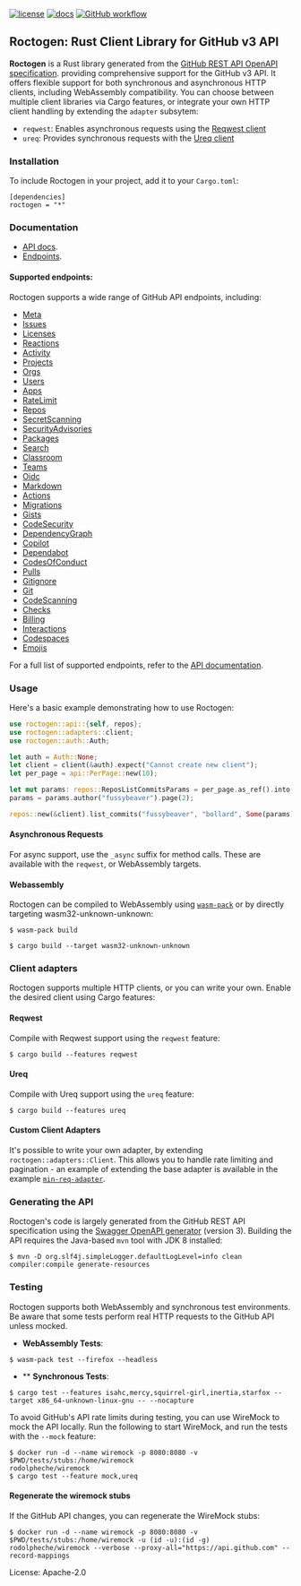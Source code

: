 [![license](https://img.shields.io/badge/License-Apache%202.0-blue.svg)](https://opensource.org/licenses/Apache-2.0)
[![docs](https://docs.rs/roctogen/badge.svg)](https://docs.rs/roctogen/)
[![GitHub workflow](https://github.com/fussybeaver/roctogen/actions/workflows/default.yml/badge.svg)](https://github.com/fussybeaver/roctogen/actions/workflows/default.yml)

## Roctogen: Rust Client Library for GitHub v3 API

**Roctogen** is a Rust library generated from the [GitHub REST API OpenAPI
specification](https://github.com/github/rest-api-description/). providing
comprehensive support for the GitHub v3 API. It offers flexible support for
both synchronous and asynchronous HTTP clients, including WebAssembly
compatibility. You can choose between multiple client libraries via Cargo
features, or integrate your own HTTP client handling by extending the
`adapter` subsytem:

  - `reqwest`: Enables asynchronous requests using the [Reqwest client](https://github.com/seanmonstar/reqwest)
  - `ureq`: Provides synchronous requests with the [Ureq client](https://github.com/algesten/ureq)

### Installation

To include Roctogen in your project, add it to your `Cargo.toml`:

```nocompile
[dependencies]
roctogen = "*"
```

### Documentation

- [API docs](https://docs.rs/roctogen/latest).
- [Endpoints](https://docs.rs/roctogen/latest/roctogen/endpoints/index.html).

#### Supported endpoints:

Roctogen supports a wide range of GitHub API endpoints, including:

  - [Meta](https://docs.rs/roctogen/latest/roctogen/endpoints/meta/struct.Meta.html)
  - [Issues](https://docs.rs/roctogen/latest/roctogen/endpoints/issues/struct.Issues.html)
  - [Licenses](https://docs.rs/roctogen/latest/roctogen/endpoints/licenses/struct.Licenses.html)
  - [Reactions](https://docs.rs/roctogen/latest/roctogen/endpoints/reactions/struct.Reactions.html)
  - [Activity](https://docs.rs/roctogen/latest/roctogen/endpoints/activity/struct.Activity.html)
  - [Projects](https://docs.rs/roctogen/latest/roctogen/endpoints/projects/struct.Projects.html)
  - [Orgs](https://docs.rs/roctogen/latest/roctogen/endpoints/orgs/struct.Orgs.html)
  - [Users](https://docs.rs/roctogen/latest/roctogen/endpoints/users/struct.Users.html)
  - [Apps](https://docs.rs/roctogen/latest/roctogen/endpoints/apps/struct.Apps.html)
  - [RateLimit](https://docs.rs/roctogen/latest/roctogen/endpoints/rate_limit/struct.RateLimit.html)
  - [Repos](https://docs.rs/roctogen/latest/roctogen/endpoints/repos/struct.Repos.html)
  - [SecretScanning](https://docs.rs/roctogen/latest/roctogen/endpoints/secret_scanning/struct.SecretScanning.html)
  - [SecurityAdvisories](https://docs.rs/roctogen/latest/roctogen/endpoints/security_advisories/struct.SecurityAdvisories.html)
  - [Packages](https://docs.rs/roctogen/latest/roctogen/endpoints/packages/struct.Packages.html)
  - [Search](https://docs.rs/roctogen/latest/roctogen/endpoints/search/struct.Search.html)
  - [Classroom](https://docs.rs/roctogen/latest/roctogen/endpoints/classroom/struct.Classroom.html)
  - [Teams](https://docs.rs/roctogen/latest/roctogen/endpoints/teams/struct.Teams.html)
  - [Oidc](https://docs.rs/roctogen/latest/roctogen/endpoints/oidc/struct.Oidc.html)
  - [Markdown](https://docs.rs/roctogen/latest/roctogen/endpoints/markdown/struct.Markdown.html)
  - [Actions](https://docs.rs/roctogen/latest/roctogen/endpoints/actions/struct.Actions.html)
  - [Migrations](https://docs.rs/roctogen/latest/roctogen/endpoints/migrations/struct.Migrations.html)
  - [Gists](https://docs.rs/roctogen/latest/roctogen/endpoints/gists/struct.Gists.html)
  - [CodeSecurity](https://docs.rs/roctogen/latest/roctogen/endpoints/code_security/struct.CodeSecurity.html)
  - [DependencyGraph](https://docs.rs/roctogen/latest/roctogen/endpoints/dependency_graph/struct.DependencyGraph.html)
  - [Copilot](https://docs.rs/roctogen/latest/roctogen/endpoints/copilot/struct.Copilot.html)
  - [Dependabot](https://docs.rs/roctogen/latest/roctogen/endpoints/dependabot/struct.Dependabot.html)
  - [CodesOfConduct](https://docs.rs/roctogen/latest/roctogen/endpoints/codes_of_conduct/struct.CodesOfConduct.html)
  - [Pulls](https://docs.rs/roctogen/latest/roctogen/endpoints/pulls/struct.Pulls.html)
  - [Gitignore](https://docs.rs/roctogen/latest/roctogen/endpoints/gitignore/struct.Gitignore.html)
  - [Git](https://docs.rs/roctogen/latest/roctogen/endpoints/git/struct.Git.html)
  - [CodeScanning](https://docs.rs/roctogen/latest/roctogen/endpoints/code_scanning/struct.CodeScanning.html)
  - [Checks](https://docs.rs/roctogen/latest/roctogen/endpoints/checks/struct.Checks.html)
  - [Billing](https://docs.rs/roctogen/latest/roctogen/endpoints/billing/struct.Billing.html)
  - [Interactions](https://docs.rs/roctogen/latest/roctogen/endpoints/interactions/struct.Interactions.html)
  - [Codespaces](https://docs.rs/roctogen/latest/roctogen/endpoints/codespaces/struct.Codespaces.html)
  - [Emojis](https://docs.rs/roctogen/latest/roctogen/endpoints/emojis/struct.Emojis.html)

For a full list of supported endpoints, refer to the [API documentation](https://docs.rs/roctogen/latest/roctogen/endpoints/index.html).

### Usage

Here's a basic example demonstrating how to use Roctogen:

```rust
use roctogen::api::{self, repos};
use roctogen::adapters::client;
use roctogen::auth::Auth;

let auth = Auth::None;
let client = client(&auth).expect("Cannot create new client");
let per_page = api::PerPage::new(10);

let mut params: repos::ReposListCommitsParams = per_page.as_ref().into();
params = params.author("fussybeaver").page(2);

repos::new(&client).list_commits("fussybeaver", "bollard", Some(params));
```

#### Asynchronous Requests

For async support, use the `_async` suffix for method calls. These are
available with the `reqwest`, or WebAssembly targets.

#### Webassembly

Roctogen can be compiled to WebAssembly using
[`wasm-pack`](https://github.com/rustwasm/wasm-pack) or by directly
targeting wasm32-unknown-unknown:

```nocompile
$ wasm-pack build
```

```nocompile
$ cargo build --target wasm32-unknown-unknown
```

### Client adapters

Roctogen supports multiple HTTP clients, or you can write your own. Enable
the desired client using Cargo features:

#### Reqwest

Compile with Reqwest support using the `reqwest` feature:

```nocompile
$ cargo build --features reqwest
```

#### Ureq

Compile with Ureq support using the `ureq` feature:

```nocompile
$ cargo build --features ureq
```

#### Custom Client Adapters

It's possible to write your own adapter, by extending
`roctogen::adapters::Client`. This allows you to handle rate limiting and
pagination - an example of extending the base adapter is available in the
example [`min-req-adapter`](/fussybeaver/roctogen/tree/master/examples/min-req-adapter).

### Generating the API

Roctogen's code is largely generated from the GitHub REST API specification
using the [Swagger OpenAPI
generator](https://github.com/swagger-api/swagger-codegen) (version 3).
Building the API requires the Java-based `mvn` tool with JDK 8 installed:

```nocompile
$ mvn -D org.slf4j.simpleLogger.defaultLogLevel=info clean compiler:compile generate-resources
```

### Testing

Roctogen supports both WebAssembly and synchronous test environments. Be
aware that some tests perform real HTTP requests to the GitHub API unless
mocked.

- **WebAssembly Tests**:

```nocompile
$ wasm-pack test --firefox --headless
```

- ** **Synchronous Tests**:

```nocompile
$ cargo test --features isahc,mercy,squirrel-girl,inertia,starfox --target x86_64-unknown-linux-gnu -- --nocapture
```

To avoid GitHub's API rate limits during testing, you can use WireMock to
mock the API locally. Run the following to start WireMock, and run the
tests with the `--mock` feature:

```nocompile
$ docker run -d --name wiremock -p 8080:8080 -v $PWD/tests/stubs:/home/wiremock
rodolpheche/wiremock
$ cargo test --feature mock,ureq
```

#### Regenerate the wiremock stubs

If the GitHub API changes, you can regenerate the WireMock stubs:

```nocompile
$ docker run -d --name wiremock -p 8080:8080 -v $PWD/tests/stubs:/home/wiremock -u (id -u):(id -g) rodolpheche/wiremock --verbose --proxy-all="https://api.github.com" --record-mappings
```


License: Apache-2.0
